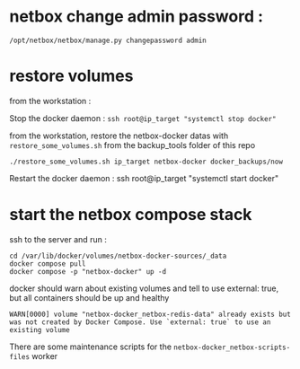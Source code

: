 # netbox change admin password :

`/opt/netbox/netbox/manage.py changepassword admin`

# restore volumes

from the workstation :

Stop the docker daemon : `ssh root@ip_target "systemctl stop docker"`

from the workstation, restore the netbox-docker datas with `restore_some_volumes.sh` from the backup_tools folder of this repo

```
./restore_some_volumes.sh ip_target netbox-docker docker_backups/now
```
Restart the docker daemon : ssh root@ip_target "systemctl start docker"

# start the netbox compose stack

ssh to the server and run :

```
cd /var/lib/docker/volumes/netbox-docker-sources/_data
docker compose pull
docker compose -p "netbox-docker" up -d
```

docker should warn about existing volumes and tell to use external: true, but all containers should be up and healthy


```
WARN[0000] volume "netbox-docker_netbox-redis-data" already exists but was not created by Docker Compose. Use `external: true` to use an existing volume 
```

There are some maintenance scripts for the `netbox-docker_netbox-scripts-files` worker
